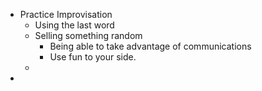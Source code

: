 - Practice Improvisation
	- Using the last word
	- Selling something random
		- Being able to take advantage of communications
		- Use fun to your side.
	-
-